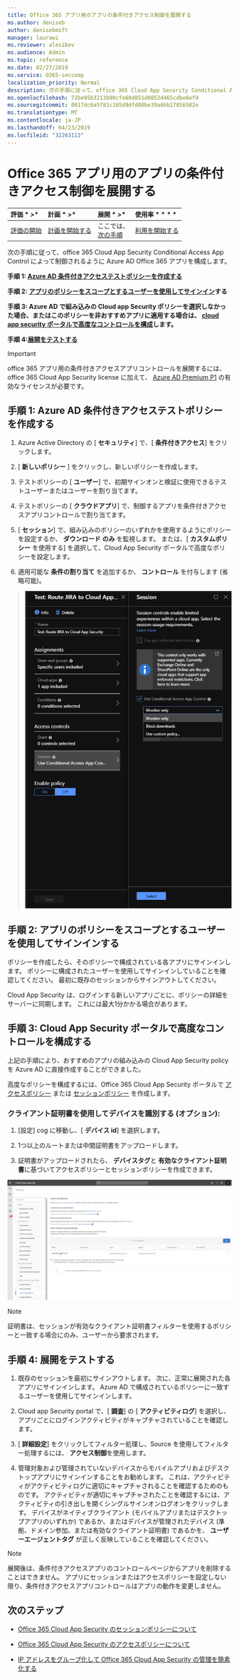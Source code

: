 ```yaml
---
title: Office 365 アプリ用のアプリの条件付きアクセス制御を展開する
ms.author: deniseb
author: denisebmsft
manager: laurawi
ms.reviewer: alesibov
ms.audience: Admin
ms.topic: reference
ms.date: 02/27/2019
ms.service: O365-seccomp
localization_priority: Normal
description: 次の手順に従って、office 365 Cloud App Security Conditional Access App Control によって制御されるように Azure AD Office 365 アプリを構成します。
ms.openlocfilehash: 72be95b3213b90cfe60d851d0852d465cdbe6ef9
ms.sourcegitcommit: 0017dc6a5f81c165d9dfd88be39a6bb17856582e
ms.translationtype: MT
ms.contentlocale: ja-JP
ms.lasthandoff: 04/23/2019
ms.locfileid: "32263113"
---
```

# <a name="deploy-conditional-access-app-control-for-office-365-apps"></a>Office 365 アプリ用のアプリの条件付きアクセス制御を展開する

|評価 * *\>**|計画 * *\>**|展開 * *\>**|使用率 * * * *|
|:-----|:-----|:-----|:-----|
|[評価の開始](office-365-cas-overview.md) <br/> |[計画を開始する](get-ready-for-office-365-cas.md) <br/> |ここでは、  <br/> [次の手順](ocas-session-policies.md) <br/> |[利用を開始する](utilization-activities-for-ocas.md) <br/> |

次の手順に従って、office 365 Cloud App Security Conditional Access App Control によって制御されるように Azure AD Office 365 アプリを構成します。

**手順 1: [Azure AD 条件付きアクセステストポリシーを作成する](#step-1-create-an-azure-ad-conditional-access-test-policy)**

**手順 2: [アプリのポリシーをスコープとするユーザーを使用してサインイン](#step-2-sign-in-with-a-user-scoped-to-the-policy-in-the-apps)する**

**手順 3: Azure AD で組み込みの Cloud app Security ポリシーを選択しなかった場合、またはこのポリシーを非おすすめアプリに適用する場合は、 [cloud app security ポータルで高度なコントロールを構成](#step-3-configure-advanced-controls-in-the-cloud-app-security-portal)します。**

**手順 4:[展開をテストする](#step-4-test-the-deployment)**

> [!IMPORTANT]
> office 365 アプリ用の条件付きアクセスアプリコントロールを展開するには、office 365 Cloud App Security license に加えて、 [Azure AD Premium P1](https://docs.microsoft.com/azure/active-directory/license-users-groups) の有効なライセンスが必要です。

## <a name="step-1-create-an-azure-ad-conditional-access-test-policy"></a>手順 1: Azure AD 条件付きアクセステストポリシーを作成する 

1. Azure Active Directory の [ **セキュリティ**] で、[ **条件付きアクセス**] をクリックします。

2. [ **新しいポリシー** ] をクリックし、新しいポリシーを作成します。

3. テストポリシーの [ **ユーザー**] で、初期サインオンと検証に使用できるテストユーザーまたはユーザーを割り当てます。

4. テストポリシーの [ **クラウドアプリ**] で、制御するアプリを条件付きアクセスアプリコントロールで割り当てます。

5. [ **セッション**] で、組み込みのポリシーのいずれかを使用するようにポリシーを設定するか、 **ダウンロード** **のみ** を監視します。 または、[ **カスタムポリシー** を使用する] を選択して、Cloud App Security ポータルで高度なポリシーを設定します。

6. 適用可能な **条件の割り当て** を追加するか、 **コントロール** を付与します (省略可能)。

> ![Azure AD 条件付きアクセス](media/image1.png)

## <a name="step-2-sign-in-with-a-user-scoped-to-the-policy-in-the-apps"></a>手順 2: アプリのポリシーをスコープとするユーザーを使用してサインインする 

ポリシーを作成したら、そのポリシーで構成されている各アプリにサインインします。 ポリシーに構成されたユーザーを使用してサインインしていることを確認してください。 最初に既存のセッションからサインアウトしてください。

Cloud App Security は、ログインする新しいアプリごとに、ポリシーの詳細をサーバーに同期します。 これには最大1分かかる場合があります。

## <a name="step-3-configure-advanced-controls-in-the-cloud-app-security-portal"></a>手順 3: Cloud App Security ポータルで高度なコントロールを構成する 

上記の手順により、おすすめのアプリの組み込みの Cloud App Security policy を Azure AD に直接作成することができました。

高度なポリシーを構成するには、Office 365 Cloud App Security ポータルで [アクセスポリシー](ocas-access-policies.md) または [セッションポリシー](ocas-session-policies.md) を作成します。

### <a name="to-identify-devices-using-client-certificates-this-is-optional"></a>クライアント証明書を使用してデバイスを識別する (オプション):

1. [設定] cog に移動し、[ **デバイス id**] を選択します。

2. 1つ以上のルートまたは中間証明書をアップロードします。

3. 証明書がアップロードされたら、 **デバイスタグ**と **有効なクライアント証明書**に基づいてアクセスポリシーとセッションポリシーを作成できます。

![条件付きアクセスアプリコントロールデバイス ID](media/image2.png)

> [!NOTE]
> 証明書は、セッションが有効なクライアント証明書フィルターを使用するポリシーと一致する場合にのみ、ユーザーから要求されます。
> 
## <a name="step-4-test-the-deployment"></a>手順 4: 展開をテストする 

1. 既存のセッションを最初にサインアウトします。 次に、正常に展開された各アプリにサインインします。 Azure AD で構成されているポリシーに一致するユーザーを使用してサインインします。

2. Cloud app Security portal で、[ **調査**] の [ **アクティビティログ**] を選択し、アプリごとにログインアクティビティがキャプチャされていることを確認します。

3. [ **詳細設定**] をクリックしてフィルター処理し、Source を使用してフィルター処理するには、 **アクセス制御**を使用します。

4. 管理対象および管理されていないデバイスからモバイルアプリおよびデスクトップアプリにサインインすることをお勧めします。 これは、アクティビティがアクティビティログに適切にキャプチャされることを確認するためのものです。 アクティビティが適切にキャプチャされたことを確認するには、アクティビティの引き出しを開くシングルサインオンログオンをクリックします。 デバイスがネイティブクライアント (モバイルアプリまたはデスクトップアプリのいずれか) であるか、またはデバイスが管理されたデバイス (準拠、ドメイン参加、または有効なクライアント証明書) であるかを、 **ユーザーエージェントタグ** が正しく反映していることを確認してください。

> [!NOTE]
> 展開後は、条件付きアクセスアプリのコントロールページからアプリを削除することはできません。 アプリにセッションまたはアクセスポリシーを設定しない限り、条件付きアクセスアプリコントロールはアプリの動作を変更しません。

## <a name="next-steps"></a>次のステップ

- [Office 365 Cloud App Security のセッションポリシーについて](ocas-session-policies.md)

- [Office 365 Cloud App Security のアクセスポリシーについて](ocas-access-policies.md) 

- [IP アドレスをグループ化して Office 365 Cloud App Security の管理を簡素化する](group-your-ip-addresses-in-ocas.md)